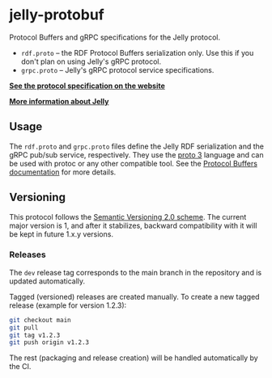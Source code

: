 # jelly-protobuf

Protocol Buffers and gRPC specifications for the Jelly protocol.

- `rdf.proto` – the RDF Protocol Buffers serialization only. Use this if you don't plan on using Jelly's gRPC protocol.
- `grpc.proto` – Jelly's gRPC protocol service specifications.

**[See the protocol specification on the website](https://w3id.org/jelly/latest/specification/)**

**[More information about Jelly](https://w3id.org/jelly/latest/)**

## Usage

The `rdf.proto` and `grpc.proto` files define the Jelly RDF serialization and the gRPC pub/sub service, respectively. They use the [proto 3](https://protobuf.dev/programming-guides/proto3/) language and can be used with protoc or any other compatible tool. See the [Protocol Buffers documentation](https://protobuf.dev/) for more details.

## Versioning

This protocol follows the [Semantic Versioning 2.0 scheme](https://semver.org/). The current major version is 1, and after it stabilizes, backward compatibility with it will be kept in future 1.x.y versions.

### Releases

The `dev` release tag corresponds to the main branch in the repository and is updated automatically.

Tagged (versioned) releases are created manually. To create a new tagged release (example for version 1.2.3):
```sh
git checkout main
git pull
git tag v1.2.3
git push origin v1.2.3
```

The rest (packaging and release creation) will be handled automatically by the CI.
